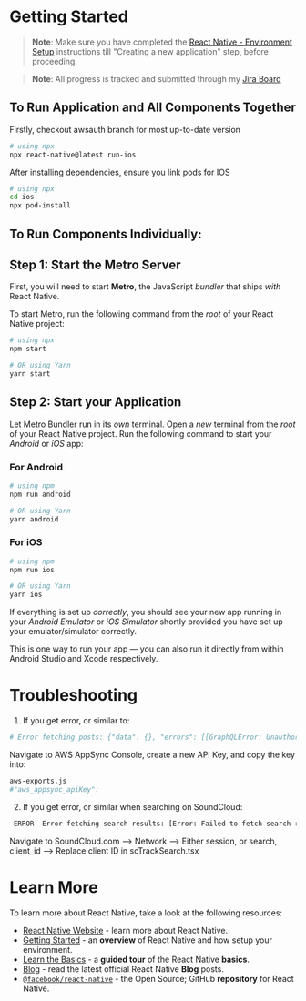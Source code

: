 
# Getting Started

>**Note**: Make sure you have completed the [React Native - Environment Setup](https://reactnative.dev/docs/environment-setup) instructions till "Creating a new application" step, before proceeding.

>**Note**: All progress is tracked and submitted through my [Jira Board](https://lachlanrg.atlassian.net/jira/software/projects/DEV/boards/1)

## To Run Application and All Components Together

Firstly, checkout awsauth branch for most up-to-date version

```bash
# using npx
npx react-native@latest run-ios
```
After installing dependencies, ensure you link pods for IOS

```bash
# using npx
cd ios
npx pod-install
```

## To Run Components Individually:

## Step 1: Start the Metro Server

First, you will need to start **Metro**, the JavaScript _bundler_ that ships _with_ React Native.

To start Metro, run the following command from the _root_ of your React Native project:

```bash
# using npx
npm start

# OR using Yarn
yarn start
```

## Step 2: Start your Application

Let Metro Bundler run in its _own_ terminal. Open a _new_ terminal from the _root_ of your React Native project. Run the following command to start your _Android_ or _iOS_ app:

### For Android

```bash
# using npm
npm run android

# OR using Yarn
yarn android
```

### For iOS

```bash
# using npm
npm run ios

# OR using Yarn
yarn ios
```

If everything is set up _correctly_, you should see your new app running in your _Android Emulator_ or _iOS Simulator_ shortly provided you have set up your emulator/simulator correctly.

This is one way to run your app — you can also run it directly from within Android Studio and Xcode respectively.


# Troubleshooting

1. If you get error, or similar to:

```bash
# Error fetching posts: {"data": {}, "errors": [[GraphQLError: Unauthorized]]}
```

Navigate to AWS AppSync Console, create a new API Key, and copy the key into:
```bash
aws-exports.js
#"aws_appsync_apiKey":
```


2. If you get error, or similar when searching on SoundCloud:

```bash
 ERROR  Error fetching search results: [Error: Failed to fetch search results]
```

Navigate to SoundCloud.com --> Network --> Either session, or search, client_id --> Replace client ID in scTrackSearch.tsx




# Learn More

To learn more about React Native, take a look at the following resources:

- [React Native Website](https://reactnative.dev) - learn more about React Native.
- [Getting Started](https://reactnative.dev/docs/environment-setup) - an **overview** of React Native and how setup your environment.
- [Learn the Basics](https://reactnative.dev/docs/getting-started) - a **guided tour** of the React Native **basics**.
- [Blog](https://reactnative.dev/blog) - read the latest official React Native **Blog** posts.
- [`@facebook/react-native`](https://github.com/facebook/react-native) - the Open Source; GitHub **repository** for React Native.
